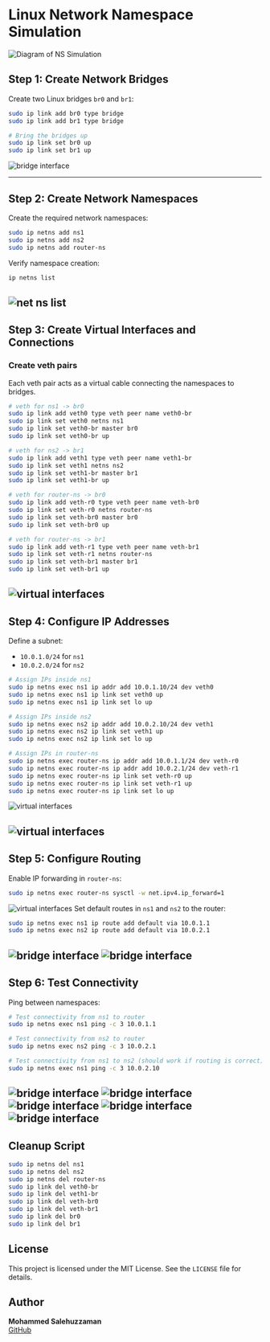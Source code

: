 # Linux Network Namespace Simulation
![Diagram of NS Simulation](https://github.com/cloudybdone/Linux-Network-NS/blob/main/Screenshot%20from%202025-02-10%2014-37-00.png)


## **Step 1: Create Network Bridges**

Create two Linux bridges `br0` and `br1`:

```bash
sudo ip link add br0 type bridge
sudo ip link add br1 type bridge

# Bring the bridges up
sudo ip link set br0 up
sudo ip link set br1 up
```
![bridge interface](https://github.com/cloudybdone/Linux-Network-NS/blob/main/Screenshot%20from%202025-02-10%2013-51-42.png)

---

## **Step 2: Create Network Namespaces**

Create the required network namespaces:

```bash
sudo ip netns add ns1
sudo ip netns add ns2
sudo ip netns add router-ns
```

Verify namespace creation:

```bash
ip netns list
```
![net ns list](https://github.com/cloudybdone/Linux-Network-NS/blob/main/Screenshot%20from%202025-02-10%2013-52-15.png)
---

## **Step 3: Create Virtual Interfaces and Connections**

### **Create veth pairs**

Each veth pair acts as a virtual cable connecting the namespaces to bridges.

```bash
# veth for ns1 -> br0
sudo ip link add veth0 type veth peer name veth0-br
sudo ip link set veth0 netns ns1
sudo ip link set veth0-br master br0
sudo ip link set veth0-br up

# veth for ns2 -> br1
sudo ip link add veth1 type veth peer name veth1-br
sudo ip link set veth1 netns ns2
sudo ip link set veth1-br master br1
sudo ip link set veth1-br up

# veth for router-ns -> br0
sudo ip link add veth-r0 type veth peer name veth-br0
sudo ip link set veth-r0 netns router-ns
sudo ip link set veth-br0 master br0
sudo ip link set veth-br0 up

# veth for router-ns -> br1
sudo ip link add veth-r1 type veth peer name veth-br1
sudo ip link set veth-r1 netns router-ns
sudo ip link set veth-br1 master br1
sudo ip link set veth-br1 up
```
![virtual interfaces](https://github.com/cloudybdone/Linux-Network-NS/blob/main/Screenshot%20from%202025-02-10%2013-53-20.png)
---

## **Step 4: Configure IP Addresses**

Define a subnet:

- `10.0.1.0/24` for `ns1`
- `10.0.2.0/24` for `ns2`

```bash
# Assign IPs inside ns1
sudo ip netns exec ns1 ip addr add 10.0.1.10/24 dev veth0
sudo ip netns exec ns1 ip link set veth0 up
sudo ip netns exec ns1 ip link set lo up

# Assign IPs inside ns2
sudo ip netns exec ns2 ip addr add 10.0.2.10/24 dev veth1
sudo ip netns exec ns2 ip link set veth1 up
sudo ip netns exec ns2 ip link set lo up

# Assign IPs in router-ns
sudo ip netns exec router-ns ip addr add 10.0.1.1/24 dev veth-r0
sudo ip netns exec router-ns ip addr add 10.0.2.1/24 dev veth-r1
sudo ip netns exec router-ns ip link set veth-r0 up
sudo ip netns exec router-ns ip link set veth-r1 up
sudo ip netns exec router-ns ip link set lo up
```
![virtual interfaces](https://github.com/cloudybdone/Linux-Network-NS/blob/main/Screenshot%20from%202025-02-10%2013-56-24.png)

![virtual interfaces](https://github.com/cloudybdone/Linux-Network-NS/blob/main/Screenshot%20from%202025-02-10%2013-56-54.png)
---

## **Step 5: Configure Routing**

Enable IP forwarding in `router-ns`:

```bash
sudo ip netns exec router-ns sysctl -w net.ipv4.ip_forward=1
```
![virtual interfaces](https://github.com/cloudybdone/Linux-Network-NS/blob/main/Screenshot%20from%202025-02-10%2013-57-30.png)
Set default routes in `ns1` and `ns2` to the router:

```bash
sudo ip netns exec ns1 ip route add default via 10.0.1.1
sudo ip netns exec ns2 ip route add default via 10.0.2.1
```
![bridge interface](https://github.com/cloudybdone/Linux-Network-NS/blob/main/Screenshot%20from%202025-02-10%2013-58-08.png)
![bridge interface](https://github.com/cloudybdone/Linux-Network-NS/blob/main/Screenshot%20from%202025-02-10%2013-58-29.png)
---

## **Step 6: Test Connectivity**

Ping between namespaces:

```bash
# Test connectivity from ns1 to router
sudo ip netns exec ns1 ping -c 3 10.0.1.1

# Test connectivity from ns2 to router
sudo ip netns exec ns2 ping -c 3 10.0.2.1

# Test connectivity from ns1 to ns2 (should work if routing is correct)
sudo ip netns exec ns1 ping -c 3 10.0.2.10
```
![bridge interface](https://github.com/cloudybdone/Linux-Network-NS/blob/main/Screenshot%20from%202025-02-10%2013-59-16.png)
![bridge interface](https://github.com/cloudybdone/Linux-Network-NS/blob/main/Screenshot%20from%202025-02-10%2013-59-48.png)
![bridge interface](https://github.com/cloudybdone/Linux-Network-NS/blob/main/Screenshot%20from%202025-02-10%2014-00-17.png)
![bridge interface](https://github.com/cloudybdone/Linux-Network-NS/blob/main/Screenshot%20from%202025-02-10%2014-01-03.png)
![bridge interface](https://github.com/cloudybdone/Linux-Network-NS/blob/main/Screenshot%20from%202025-02-10%2014-08-07.png)
---

## **Cleanup Script**

```bash
sudo ip netns del ns1
sudo ip netns del ns2
sudo ip netns del router-ns
sudo ip link del veth0-br
sudo ip link del veth1-br
sudo ip link del veth-br0
sudo ip link del veth-br1
sudo ip link del br0
sudo ip link del br1
```

## License

This project is licensed under the MIT License. See the `LICENSE` file for details.


## Author

**Mohammed Salehuzzaman**\
[GitHub](https://github.com/cloudybdone)

